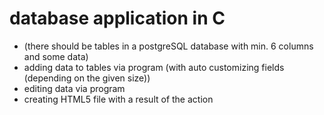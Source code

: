 # database application in C
- (there should be tables in a postgreSQL database with min. 6 columns and some data)
- adding data to tables via program (with auto customizing fields (depending on the given size))
- editing data via program
- creating HTML5 file with a result of the action
